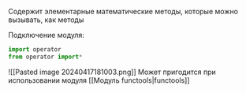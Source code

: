 Содержит элементарные математические методы, которые можно вызывать, как методы

Подключение модуля:
```python
import operator
from operator import*
```
![[Pasted image 20240417181003.png]]
Может пригодится при использовании модуля [[Модуль funсtools|functools]]